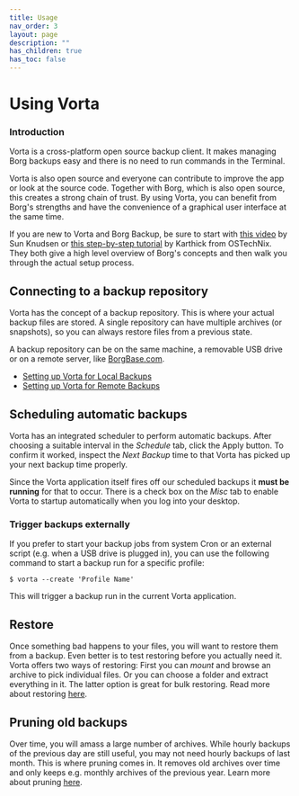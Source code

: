 ```yaml
---
title: Usage
nav_order: 3
layout: page
description: ""
has_children: true
has_toc: false
---
```


# Using Vorta

### Introduction

Vorta is a cross-platform open source backup client. It makes managing Borg backups easy and there is no need to run commands in the Terminal.

Vorta is also open source and everyone can contribute to improve the app or look at the source code. Together with Borg, which is also open source, this creates a strong chain of trust. By using Vorta, you can benefit from Borg's strengths and have the convenience of a graphical user interface at the same time.

If you are new to Vorta and Borg Backup, be sure to start with [this video](https://www.youtube.com/watch?v=asZX2YbTaNE) by Sun Knudsen or [this step-by-step tutorial](https://ostechnix.com/vorta-graphical-frontend-for-borgbackup/) by Karthick from OSTechNix. They both give a high level overview of Borg's concepts and then walk you through the actual setup process.

## Connecting to a backup repository

Vorta has the concept of a backup repository. This is where your actual backup files are stored. A single repository can have multiple archives (or snapshots), so you can always restore files from a previous state.

A backup repository can be on the same machine, a removable USB drive or on a remote server, like [BorgBase.com](https://www.borgbase.com).

- [Setting up Vorta for Local Backups](local)
- [Setting up Vorta for Remote Backups](remote)

## Scheduling automatic backups

Vorta has an integrated scheduler to perform automatic backups. After choosing a suitable interval in the _Schedule_ tab, click the Apply button. To confirm it worked, inspect the _Next Backup_ time to that Vorta has picked up your next backup time properly.

Since the Vorta application itself fires off our scheduled backups it **must be running** for that to occur. There is a check box on the _Misc_ tab to enable Vorta to startup automatically when you log into your desktop.

### Trigger backups externally

If you prefer to start your backup jobs from system Cron or an external script (e.g. when a USB drive is plugged in), you can use the following command to start a backup run for a specific profile:

```
$ vorta --create 'Profile Name'
```

This will trigger a backup run in the current Vorta application.

## Restore

Once something bad happens to your files, you will want to restore them from a backup. Even better is to test restoring before you actually need it. Vorta offers two ways of restoring: First you can _mount_ and browse an archive to pick individual files. Or you can choose a folder and extract everything in it. The latter option is great for bulk restoring. Read more about restoring [here](restore).

## Pruning old backups

Over time, you will amass a large number of archives. While hourly backups of the previous day are still useful, you may not need hourly backups of last month. This is where pruning comes in. It removes old archives over time and only keeps e.g. monthly archives of the previous year. Learn more about pruning [here](prune).
